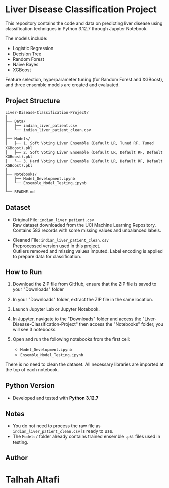 # Liver Disease Classification Project

This repository contains the code and data on predicting liver disease using classification techniques in Python 3.12.7 through Jupyter Notebook.

The models include:
- Logistic Regression
- Decision Tree
- Random Forest
- Naïve Bayes
- XGBoost

Feature selection, hyperparameter tuning (for Random Forest and XGBoost), and three ensemble models are created and evaluated.

## Project Structure

```
Liver-Disease-Classification-Project/
│
├── Data/
│   ├── indian_liver_patient.csv
│   └── indian_liver_patient_clean.csv
│
├── Models/
│   ├── 1. Soft Voting Liver Ensemble (Default LR, Tuned RF, Tuned XGBoost).pkl
│   ├── 2. Soft Voting Liver Ensemble (Default LR, Default RF, Default XGBoost).pkl
│   └── 3. Hard Voting Liver Ensemble (Default LR, Default RF, Default XGBoost).pkl
│
├── Notebooks/
│   ├── Model_Development.ipynb
│   └── Ensemble_Model_Testing.ipynb
│
└── README.md
```

## Dataset

- Original File: `indian_liver_patient.csv`  
  Raw dataset downloaded from the UCI Machine Learning Repository.  
  Contains 583 records with some missing values and unbalanced labels.

- Cleaned File: `indian_liver_patient_clean.csv`  
  Preprocessed version used in this project.  
  Outliers removed and missing values imputed. Label encoding is applied to prepare data for classification.

## How to Run

1. Download the ZIP file from GitHub, ensure that the ZIP file is saved to your "Downloads" folder

2. In your "Downloads" folder, extract the ZIP file in the same location.

3. Launch Jupyter Lab or Jupyter Notebook.

4. In Jupyter, navigate to the "Downloads" folder and access the "Liver-Disease-Classification-Project" then access the "Notebooks" folder, you will see 3 notebooks.

5. Open and run the following notebooks from the first cell:
   - `Model_Development.ipynb`
   - `Ensemble_Model_Testing.ipynb`

There is no need to clean the dataset. All necessary libraries are imported at the top of each notebook.

## Python Version

- Developed and tested with **Python 3.12.7**

## Notes

- You do not need to process the raw file as `indian_liver_patient_clean.csv` is ready to use.
- The `Models/` folder already contains trained ensemble `.pkl` files used in testing.

## Author

Talhah Altafi
=======
